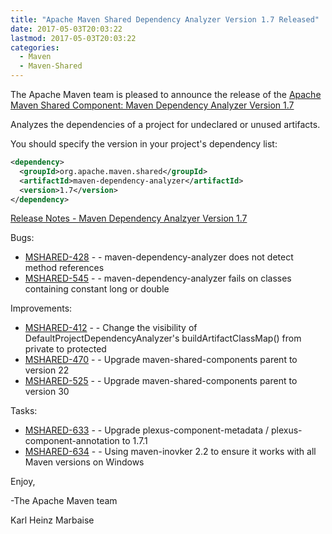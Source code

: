 ```yaml
---
title: "Apache Maven Shared Dependency Analyzer Version 1.7 Released"
date: 2017-05-03T20:03:22
lastmod: 2017-05-03T20:03:22
categories:
  - Maven
  - Maven-Shared
---
```

The Apache Maven team is pleased to announce the release of the 
[Apache Maven Shared Component: Maven Dependency Analyzer Version 1.7](https://maven.apache.org/shared/maven-dependency-analyzer/)

Analyzes the dependencies of a project for undeclared or unused artifacts.

You should specify the version in your project's dependency list:

```xml
<dependency>
  <groupId>org.apache.maven.shared</groupId>
  <artifactId>maven-dependency-analyzer</artifactId>
  <version>1.7</version>
</dependency>
```

<!-- more -->

[Release Notes - Maven Dependency Analzyer Version 1.7](https://issues.apache.org/jira/secure/ReleaseNote.jspa?projectId=12317922&version=12334271)

Bugs:

 * [MSHARED-428](https://issues.apache.org/jira/browse/MSHARED-428) - - maven-dependency-analyzer does not detect method references
 * [MSHARED-545](https://issues.apache.org/jira/browse/MSHARED-545) - - maven-dependency-analyzer fails on classes containing constant long or double

Improvements:

 * [MSHARED-412](https://issues.apache.org/jira/browse/MSHARED-412) - - Change the visibility of DefaultProjectDependencyAnalyzer's buildArtifactClassMap() from private to protected
 * [MSHARED-470](https://issues.apache.org/jira/browse/MSHARED-470) - - Upgrade maven-shared-components parent to version 22
 * [MSHARED-525](https://issues.apache.org/jira/browse/MSHARED-525) - - Upgrade maven-shared-components parent to version 30

Tasks:

 * [MSHARED-633](https://issues.apache.org/jira/browse/MSHARED-633) - - Upgrade plexus-component-metadata / plexus-component-annotation to 1.7.1
 * [MSHARED-634](https://issues.apache.org/jira/browse/MSHARED-634) - - Using maven-inovker 2.2 to ensure it works with all Maven versions on Windows
 

Enjoy,

-The Apache Maven team

Karl Heinz Marbaise

